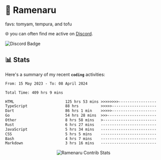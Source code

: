 # 🍜 Ramenaru
favs: tomyam, tempura, and tofu

🌐 you can often find me active on [Discord](https://discordapp.com/users/503291004200157185).

![Discord Badge](https://dcbadge.vercel.app/api/shield/503291004200157185)

## 📊 Stats

Here's a summary of my recent **`coding`** activities:

<!--START_SECTION:waka-->

```txt
From: 15 May 2023 - To: 08 April 2024

Total Time: 409 hrs 9 mins

HTML                       125 hrs 53 mins >>>>>>>>-----------------   30.77 %
TypeScript                 88 hrs          >>>>>--------------------   21.51 %
Dart                       86 hrs 1 min    >>>>>--------------------   21.02 %
Go                         54 hrs 28 mins  >>>----------------------   13.31 %
Other                      8 hrs 58 mins   >------------------------   02.19 %
Rust                       6 hrs 27 mins   -------------------------   01.58 %
JavaScript                 5 hrs 34 mins   -------------------------   01.36 %
CSS                        5 hrs 5 mins    -------------------------   01.24 %
Bash                       4 hrs 7 mins    -------------------------   01.01 %
Markdown                   3 hrs 16 mins   -------------------------   00.80 %
```

<!--END_SECTION:waka-->

<div style="text-align: center;">
   <img align="center" src="https://github-readme-streak-stats.herokuapp.com/?user=Ramenaru&theme=dark&card_width=520" alt="Ramenaru Contrib Stats" />
</div>


